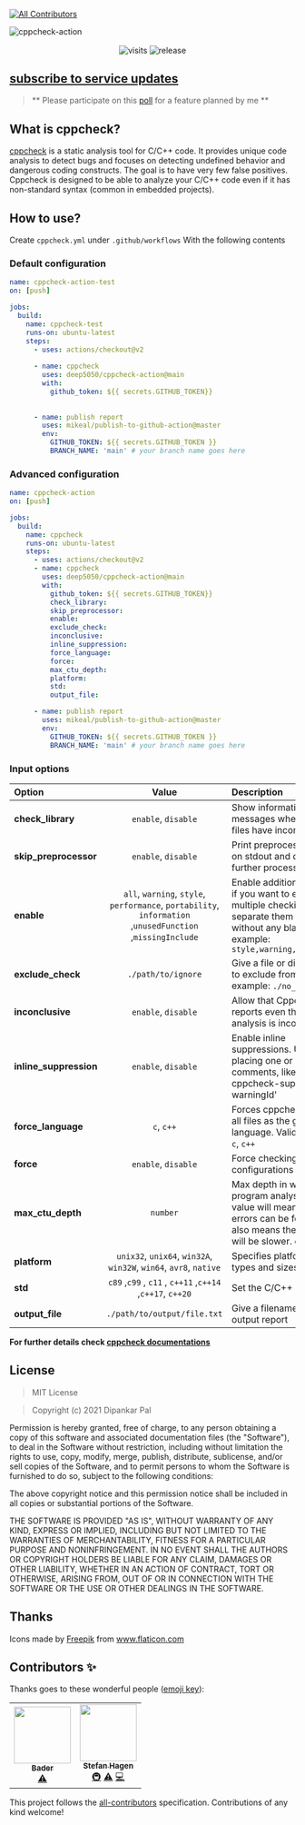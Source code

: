 
<!-- ALL-CONTRIBUTORS-BADGE:START - Do not remove or modify this section -->
[![All Contributors](https://img.shields.io/badge/all_contributors-2-orange.svg?style=flat-square)](#contributors-)
<!-- ALL-CONTRIBUTORS-BADGE:END -->
![cppcheck-action](https://socialify.git.ci/deep5050/cppcheck-action/image?description=1&logo=https%3A%2F%2Fi.imgur.com%2FbDs8nfo.png&theme=Light)



<div align=center>
<p align=center>
<img align=center src=http://hits.dwyl.com/deep5050/cppcheck-action.svg alt=visits>
<img align=center src=https://img.shields.io/github/v/release/deep5050/cppcheck-action?style=flat-square alt=release>
</p>

</div>


## [subscribe to service updates](https://github.com/deep5050/cppcheck-action/issues/11)

> ** Please participate on this
> [poll](https://github.com/deep5050/cppcheck-action/issues/10) for a feature
> planned by me **


## What is cppcheck?

[cppcheck](https://github.com/danmar/cppcheck) is a static analysis tool for
C/C++ code. It provides unique code analysis to detect bugs and focuses on
detecting undefined behavior and dangerous coding constructs. The goal is to
have very few false positives. Cppcheck is designed to be able to analyze your
C/C++ code even if it has non-standard syntax (common in embedded projects).

## How to use?

Create `cppcheck.yml` under `.github/workflows` With the following contents

### Default configuration

```yml
name: cppcheck-action-test
on: [push]

jobs:
  build:
    name: cppcheck-test
    runs-on: ubuntu-latest
    steps:
      - uses: actions/checkout@v2
          
      - name: cppcheck
        uses: deep5050/cppcheck-action@main
        with:
          github_token: ${{ secrets.GITHUB_TOKEN}}
          
        
      - name: publish report    
        uses: mikeal/publish-to-github-action@master
        env:
          GITHUB_TOKEN: ${{ secrets.GITHUB_TOKEN }}
          BRANCH_NAME: 'main' # your branch name goes here
```

### Advanced configuration

```yml
name: cppcheck-action
on: [push]

jobs:
  build:
    name: cppcheck
    runs-on: ubuntu-latest
    steps:
      - uses: actions/checkout@v2
      - name: cppcheck
        uses: deep5050/cppcheck-action@main
        with:
          github_token: ${{ secrets.GITHUB_TOKEN}}
          check_library:
          skip_preprocessor:
          enable:
          exclude_check:
          inconclusive:
          inline_suppression:
          force_language:
          force:
          max_ctu_depth:
          platform:
          std:
          output_file:

      - name: publish report    
        uses: mikeal/publish-to-github-action@master
        env:
          GITHUB_TOKEN: ${{ secrets.GITHUB_TOKEN }}
          BRANCH_NAME: 'main' # your branch name goes here
```

### Input options

| Option | Value | Description | Default |
| :--- | :---: | :--- | :---: |
| **check_library**  | `enable`, `disable` | Show information messages when library files have incomplete info | `disable` |
| **skip_preprocessor** | `enable`, `disable` | Print preprocessor output on stdout and don't do any further processing | `disable` |
| **enable** | `all`, `warning`, `style`, `performance`, `portability`, `information` ,`unusedFunction` ,`missingInclude` | Enable additional checks. if you want to enable multiple checking at once, separate them using `,` without any blank space. example: `style,warning,performance` | `all` |
| **exclude_check** | `./path/to/ignore` | Give a file or directory path to exclude from checking. example: `./no_check.cpp` | nothing to ignore |
| **inconclusive** | `enable`, `disable` | Allow that Cppcheck reports even though the analysis is inconclusive | `enable` |
| **inline_suppression** | `enable`, `disable` | Enable inline suppressions. Use them by placing one or more comments, like: '// cppcheck-suppress warningId' | `disable` |
| **force_language** | `c`, `c++` | Forces cppcheck to check all files as the given language. Valid values are: `c`, `c++` | auto-detected |
| **force** | `enable`, `disable` | Force checking of all configurations in files | `disable` |
| **max_ctu_depth** | `number` | Max depth in whole program analysis. A larger value will mean more errors can be found but also means the analysis will be slower. example: `4` | `2` |
| **platform** | `unix32`, `unix64`, `win32A`, `win32W`, `win64`, `avr8`, `native` | Specifies platform specific types and sizes | `unspecified` |
| **std** | `c89` ,`c99` , `c11` , `c++11` ,`c++14` ,`c++17`, `c++20` | Set the C/C++ standard | `c++20` |
| **output_file** | `./path/to/output/file.txt` | Give a filename for the output report | `./cppcheck_report.txt` |

<b> For further details check
[cppcheck documentations](http://cppcheck.sourceforge.net/manual.pdf) </b>

## License

> MIT License

> Copyright (c) 2021 Dipankar Pal

Permission is hereby granted, free of charge, to any person obtaining a copy of
this software and associated documentation files (the "Software"), to deal in
the Software without restriction, including without limitation the rights to
use, copy, modify, merge, publish, distribute, sublicense, and/or sell copies of
the Software, and to permit persons to whom the Software is furnished to do so,
subject to the following conditions:

The above copyright notice and this permission notice shall be included in all
copies or substantial portions of the Software.

THE SOFTWARE IS PROVIDED "AS IS", WITHOUT WARRANTY OF ANY KIND, EXPRESS OR
IMPLIED, INCLUDING BUT NOT LIMITED TO THE WARRANTIES OF MERCHANTABILITY, FITNESS
FOR A PARTICULAR PURPOSE AND NONINFRINGEMENT. IN NO EVENT SHALL THE AUTHORS OR
COPYRIGHT HOLDERS BE LIABLE FOR ANY CLAIM, DAMAGES OR OTHER LIABILITY, WHETHER
IN AN ACTION OF CONTRACT, TORT OR OTHERWISE, ARISING FROM, OUT OF OR IN
CONNECTION WITH THE SOFTWARE OR THE USE OR OTHER DEALINGS IN THE SOFTWARE.

## Thanks

Icons made by
<a href="https://www.flaticon.com/authors/freepik" title="Freepik">Freepik</a>
from <a href="https://www.flaticon.com/" title="Flaticon"> www.flaticon.com</a>

## Contributors ✨

Thanks goes to these wonderful people ([emoji key](https://allcontributors.org/docs/en/emoji-key)):

<!-- ALL-CONTRIBUTORS-LIST:START - Do not remove or modify this section -->
<!-- prettier-ignore-start -->
<!-- markdownlint-disable -->
<table>
  <tr>
    <td align="center"><a href="http://badereddineouaich.herokuapp.com"><img src="https://avatars2.githubusercontent.com/u/49657842?v=4" width="100px;" alt=""/><br /><sub><b>Bader</b></sub></a><br /><a href="https://github.com/deep5050/cppcheck-action/commits?author=BaderEddineOuaich" title="Tests">⚠️</a></td>
    <td align="center"><a href="https://stefan-hagen.website"><img src="https://avatars1.githubusercontent.com/u/450800?v=4" width="100px;" alt=""/><br /><sub><b>Stefan Hagen</b></sub></a><br /><a href="#infra-sthagen" title="Infrastructure (Hosting, Build-Tools, etc)">🚇</a> <a href="https://github.com/deep5050/cppcheck-action/commits?author=sthagen" title="Tests">⚠️</a> <a href="https://github.com/deep5050/cppcheck-action/commits?author=sthagen" title="Code">💻</a></td>
  </tr>
</table>

<!-- markdownlint-enable -->
<!-- prettier-ignore-end -->
<!-- ALL-CONTRIBUTORS-LIST:END -->

This project follows the [all-contributors](https://github.com/all-contributors/all-contributors) specification. Contributions of any kind welcome!
